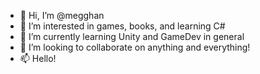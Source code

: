- 👋 Hi, I’m @megghan
- 👀 I’m interested in games, books, and learning C#
- 🌱 I’m currently learning Unity and GameDev in general
- 💞️ I’m looking to collaborate on anything and everything!
- 📫 Hello!

<!---
megghan/megghan is a ✨ special ✨ repository because its `README.md` (this file) appears on your GitHub profile
You can click the Preview link to take a look at your changes.
--->
